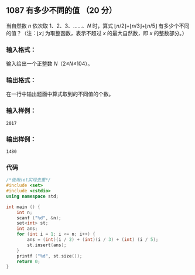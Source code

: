 ## 1087 有多少不同的值 （20 分）

当自然数 *n* 依次取 1、2、3、……、*N* 时，算式 ⌊*n*/2⌋+⌊*n*/3⌋+⌊*n*/5⌋ 有多少个不同的值？（注：⌊*x*⌋ 为取整函数，表示不超过 *x* 的最大自然数，即 *x* 的整数部分。）

### 输入格式：

输入给出一个正整数 *N*（2≤*N*≤104）。

### 输出格式：

在一行中输出题面中算式取到的不同值的个数。

### 输入样例：

```in
2017
```

### 输出样例：

```out
1480
```

### 代码

````c++
/*使用set实现去重*/ 
#include <set>
#include <cstdio>
using namespace std;

int main () {
	int n;
	scanf ("%d", &n);
	set<int> st;
	int ans;
	for (int i = 1; i <= n; i++) {
		ans = (int)(i / 2) + (int)(i / 3) + (int) (i / 5);
		st.insert(ans);
	}
	printf ("%d", st.size());
	return 0;
}
````

